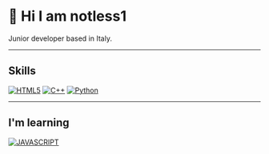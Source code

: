 # 👋 Hi I am notless1

Junior developer based in Italy.

---

## Skills
[![HTML5](https://img.shields.io/badge/HTML5-E34F26?style=for-the-badge&logo=html5&logoColor=white)](https://en.wikipedia.org/wiki/HTML)
[![C++](https://img.shields.io/badge/C++-00599C?style=for-the-badge&logo=c%2B%2B&logoColor=white)](https://en.wikipedia.org/wiki/C%2B%2B)
[![Python](https://img.shields.io/badge/Python-3776AB?style=for-the-badge&logo=python&logoColor=white)](https://en.wikipedia.org/wiki/Python_(programming_language))


---

## I'm learning
[![JAVASCRIPT](https://img.shields.io/badge/JAVASCRIPT-ffff00?style=for-the-badge&logo=Javascript&logoColor=white)](https://en.wikipedia.org/wiki/JavaScript)




